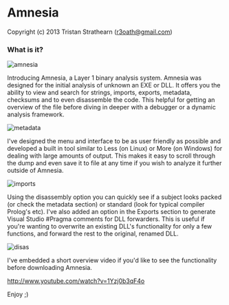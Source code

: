 Amnesia
=======

Copyright (c) 2013 Tristan Strathearn (r3oath@gmail.com)

### What is it?

![amnesia](http://www.r3oath.com/wp-content/uploads/2013/08/amnesia.jpg)

Introducing Amnesia, a Layer 1 binary analysis system. Amnesia was designed for the initial analysis of unknown an EXE or DLL. It offers you the ability to view and search for strings, imports, exports, metadata, checksums and to even disassemble the code. This helpful for getting an overview of the file before diving in deeper with a debugger or a dynamic analysis framework.

![metadata](http://www.r3oath.com/wp-content/uploads/2013/08/metadata.jpg)

I've designed the menu and interface to be as user friendly as possible and developed a built in tool similar to Less (on Linux) or More (on Windows) for dealing with large amounts of output. This makes it easy to scroll through the dump and even save it to file at any time if you wish to analyze it further outside of Amnesia.

![imports](http://www.r3oath.com/wp-content/uploads/2013/08/imports.jpg)

Using the disassembly option you can quickly see if a subject looks packed (or check the metadata section) or standard (look for typical compiler Prolog's etc). I've also added an option in the Exports section to generate Visual Studio #Pragma comments for DLL forwarders. This is useful if you're wanting to overwrite an existing DLL's functionality for only a few functions, and forward the rest to the original, renamed DLL.

![disas](http://www.r3oath.com/wp-content/uploads/2013/08/disas.jpg)

I've embedded a short overview video if you'd like to see the functionality before downloading Amnesia.

http://www.youtube.com/watch?v=1Yzj0b3qF4o

Enjoy ;)
